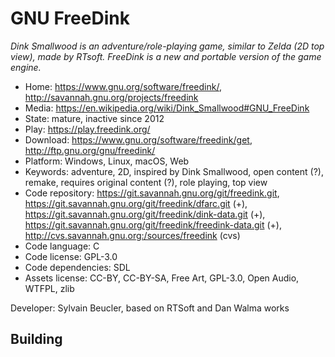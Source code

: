 # GNU FreeDink

_Dink Smallwood is an adventure/role-playing game, similar to Zelda (2D top view), made by RTsoft. FreeDink is a new and portable version of the game engine._

- Home: https://www.gnu.org/software/freedink/, http://savannah.gnu.org/projects/freedink
- Media: https://en.wikipedia.org/wiki/Dink_Smallwood#GNU_FreeDink
- State: mature, inactive since 2012
- Play: https://play.freedink.org/
- Download: https://www.gnu.org/software/freedink/get, http://ftp.gnu.org/gnu/freedink/
- Platform: Windows, Linux, macOS, Web
- Keywords: adventure, 2D, inspired by Dink Smallwood, open content (?), remake, requires original content (?), role playing, top view
- Code repository: https://git.savannah.gnu.org/git/freedink.git, https://git.savannah.gnu.org/git/freedink/dfarc.git (+), https://git.savannah.gnu.org/git/freedink/dink-data.git (+), https://git.savannah.gnu.org/git/freedink/freedink-data.git (+), http://cvs.savannah.gnu.org:/sources/freedink (cvs)
- Code language: C
- Code license: GPL-3.0
- Code dependencies: SDL
- Assets license: CC-BY, CC-BY-SA, Free Art, GPL-3.0, Open Audio, WTFPL, zlib

Developer: Sylvain Beucler, based on RTSoft and Dan Walma works

## Building

